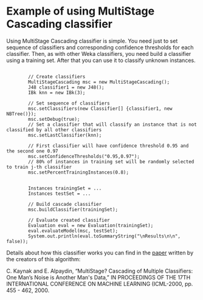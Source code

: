 # Example of using MultiStage Cascading classifier #

Using MultiStage Cascading classifier is simple. You need just to set sequence of classifiers and corresponding confidence thresholds for each classifier. Then, as with other Weka classifiers, you need build a classifier using a training set. After that you can use it to classify unknown instances.

```

        // Create classifiers
        MultiStageCascading msc = new MultiStageCascading();
        J48 classifier1 = new J48();
        IBk knn = new IBk(3);
        
        // Set sequence of classifiers
        msc.setClassifiers(new Classifier[] {classifier1, new NBTree()});
        msc.setDebug(true);
        // Set a classifier that will classify an instance that is not classified by all other classifiers
        msc.setLastClassifier(knn);        

        // First classifier will have confidence threshold 0.95 and the second one 0.97
        msc.setConfidenceThresholds("0.95,0.97");
        // 80% of instances in training set will be randomly selected to train j-th classifier
        msc.setPercentTrainingInstances(0.8);        
        

        Instances trainingSet = ...
        Instances testSet = ...
        
        // Build cascade classifier
        msc.buildClassifier(trainingSet);
       
        // Evaluate created classifier
        Evaluation eval = new Evaluation(trainingSet);
        eval.evaluateModel(msc, testSet);
        System.out.println(eval.toSummaryString("\nResults\n\n", false));

```

Details about how this classifier works you can find in the [paper](http://citeseerx.ist.psu.edu/viewdoc/summary?doi=10.1.1.17.4851) written by the creators of this algorithm:

C. Kaynak and E. Alpaydin, “MultiStage? Cascading of Multiple Classifiers: One Man’s Noise is Another Man's Data,” IN PROCEEDINGS OF THE 17TH INTERNATIONAL CONFERENCE ON MACHINE LEARNING (ICML-2000, pp. 455 - 462, 2000.